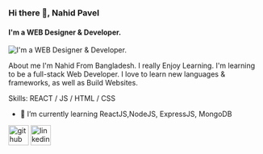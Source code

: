 ### Hi there 👋, Nahid Pavel
#### I'm a WEB Designer & Developer.
![I'm a WEB Designer & Developer.](https://i.ibb.co/QML41zm/Your-ptaragraph-tefxt-2.png)

About me
I'm Nahid From Bangladesh. I really Enjoy Learning. I'm learning to be a full-stack Web Developer. I love to learn new languages & frameworks, as well as Build Websites.

Skills: REACT / JS / HTML / CSS

- 🌱 I’m currently learning ReactJS,NodeJS, ExpressJS, MongoDB 


[<img src='https://cdn.jsdelivr.net/npm/simple-icons@3.0.1/icons/github.svg' alt='github' height='40'>](https://github.com/https://github.com/nahidpavelc)  [<img src='https://cdn.jsdelivr.net/npm/simple-icons@3.0.1/icons/linkedin.svg' alt='linkedin' height='40'>](https://www.linkedin.com/in/https://www.linkedin.com/in/nahid-pavel-chowdhury-066a64107//)  


  

<!--
**nahidpavelc/nahidpavelc** is a ✨ _special_ ✨ repository because its `README.md` (this file) appears on your GitHub profile.

Here are some ideas to get you started:

- 🔭 I’m currently working on ...
- 🌱 I’m currently learning ...
- 👯 I’m looking to collaborate on ...
- 🤔 I’m looking for help with ...
- 💬 Ask me about ...
- 📫 How to reach me: ...
- 😄 Pronouns: ...
- ⚡ Fun fact: ...
-->

